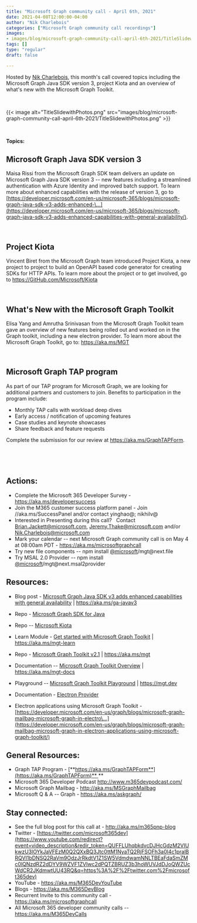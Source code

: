 ```yaml
---
title: "Microsoft Graph community call - April 6th, 2021"
date: 2021-04-08T12:00:00-04:00
author: "Nik Charlebois"
categories: ["Microsoft Graph community call recordings"]
images:
- images/blog/microsoft-graph-community-call-april-6th-2021/TitleSlidewithPhotos.png
tags: []
type: "regular"
draft: false

---
```

Hosted by [Nik Charlebois](https://twitter.com/NikCharlebois), this
month's call covered topics including the Microsoft Graph Java SDK
version 3, project Kiota and an overview of what's new with the
Microsoft Graph Toolkit.

 

{{< image alt="TitleSlidewithPhotos.png" src="images/blog/microsoft-graph-community-call-april-6th-2021/TitleSlidewithPhotos.png" >}}

 

**Topics:**

## Microsoft Graph Java SDK version 3 

Maisa Rissi from the Microsoft Graph SDK team delivers an update on
Microsoft Graph Java SDK version 3 -- new features including a
streamlined authentication with Azure Identity and improved batch
support. To learn more about enhanced capabilities with the release of
version 3, go to
[https://developer.microsoft.com/en-us/microsoft-365/blogs/microsoft-graph-java-sdk-v3-adds-enhanced-\...](https://developer.microsoft.com/en-us/microsoft-365/blogs/microsoft-graph-java-sdk-v3-adds-enhanced-capabilities-with-general-availability/).

 

## Project Kiota

Vincent Biret from the Microsoft Graph team introduced Project Kiota, a
new project to project to build an OpenAPI based code generator for
creating SDKs for HTTP APIs. To learn more about the project or to get
involved, go to <https://GitHub.com/Microsoft/Kiota>

 

## What's New with the Microsoft Graph Toolkit

Elisa Yang and Amrutha Srinivasan from the Microsoft Graph Toolkit team
gave an overview of new features being rolled out and worked on in the
Graph toolkit, including a new electron provider. To learn more about
the Microsoft Graph Toolkit, go to: <https://aka.ms/MGT>

 

## Microsoft Graph TAP program

As part of our TAP program for Microsoft Graph, we are looking for
additional partners and customers to join. Benefits to participation in
the program include: 

-   Monthly TAP calls with workload deep dives 
-   Early access / notification of upcoming features 
-   Case studies and keynote showcases 
-   Share feedback and feature requests 

Complete the submission for our review
at <https://aka.ms/GraphTAPForm>.  

 



 

## Actions:

-   Complete the Microsoft 365 Developer Survey -
    <https://aka.ms/developersuccess>  
-   Join the M365 customer success platform panel - Join
    //aka.ms/SuccessPanel and/or contact yinghao@; nikhilv@
-   Interested in Presenting during this call?   Contact
    <Brian.Jackett@microsoft.com>, <Jeremy.Thake@microsoft.com> and/or
    <Nik.Charlebois@microsoft.com>
-   Mark your calendar -- next Microsoft Graph community call is on May
    4 at 08:00am PDT - <https://aka.ms/microsoftgraphcall> 
-   Try new file components -- npm install
    [\@microsoft](/t5/user/viewprofilepage/user-id/41501)/mgt\@next.file
-   Try MSAL 2.0 Provider -- npm install
    [\@microsoft](/t5/user/viewprofilepage/user-id/41501)/mgt\@next.msal2provider

## Resources:

-   Blog post - [Microsoft Graph Java SDK v3 adds enhanced capabilities
    with general
    availability](https://developer.microsoft.com/microsoft-365/blogs/microsoft-graph-java-sdk-v3-adds-enhanced-capabilities-with-general-availability/)
    \| <https://aka.ms/ga-javav3> 

-   Repo - [Microsoft Graph SDK for
    Java](https://github.com/microsoftgraph/msgraph-sdk-java)

-   Repo -- [Microsoft Kiota](https://github.com/microsoft/kiota) 

-   Learn Module - [Get started with Microsoft Graph
    Toolkit](https://docs.microsoft.com/learn/modules/msgraph-toolkit-intro/)
    \| <https://aka.ms/mgt-learn>

-   Repo - [Microsoft Graph Toolkit
    v2.1](https://github.com/microsoftgraph/microsoft-graph-toolkit) \|
    <https://aka.ms/mgt>  

-   Documentation -- [Microsoft Graph Toolkit
    Overview](https://docs.microsoft.com/en-us/graph/toolkit/overview)
    \| <https://aka.ms/mgt-docs>

-   Playground -- [Microsoft Graph Toolkit
    Playground](https://mgt.dev/?path=/story/components-mgt-agenda--simple)
    \| <https://mgt.dev>

-   Documentation - [Electron
    Provider](https://docs.microsoft.com/en-us/graph/toolkit/providers/electron) 

-   Electron applications using Microsoft Graph Toolkit -
    [https://developer.microsoft.com/en-us/graph/blogs/microsoft-graph-mailbag-microsoft-graph-in-electro\...](https://developer.microsoft.com/en-us/graph/blogs/microsoft-graph-mailbag-microsoft-graph-in-electron-applications-using-microsoft-graph-toolkit/)

## General Resources:

-   Graph TAP Program -
    [**https://aka.ms/GraphTAPForm**](https://aka.ms/GraphTAPForm)** **
-   Microsoft 365 Developer Podcast <http://www.m365devpodcast.com/>
-   Microsoft Graph Mailbag - <http://aka.ms/MSGraphMailbag>
-   Microsoft Q & A -- Graph - <https://aka.ms/askgraph/>

## Stay connected:

-   See the full blog post for this call at -
    <http://aka.ms/m365pnp-blog>
-   Twitter -
    [https://twitter.com/microsoft365dev](https://www.youtube.com/redirect?event=video_description&redir_token=QUFFLUhqbkdvcDJHcGdzM2VIUkwzU3lOYkJaVFEzM0Q2QXxBQ3Jtc0ttM1NyaTQ2RjFSOFh3a0l4c1pralBRQVI1bDNSQ2RaVm9OdzJrRkdtV1Z1SW5VdmdwamNNLTBEaFdaSmZMc0lQNzdRZ2dDYV9WZVF1ZVIwc2dPQTZBRUZ3b3hoWUVJdDJoQWZUcWdCR2JKdmwtUU43RQ&q=https%3A%2F%2Ftwitter.com%2Fmicrosoft365dev)​
-   YouTube - <https://aka.ms/M365DevYouTube>​
-   Blogs - <https://aka.ms/M365DevBlog>
-   Recurrent Invite to this community call -
    <https://aka.ms/microsoftgraphcall> 
-   All Microsoft 365 developer community calls --
    <https://aka.ms/M365DevCalls>
